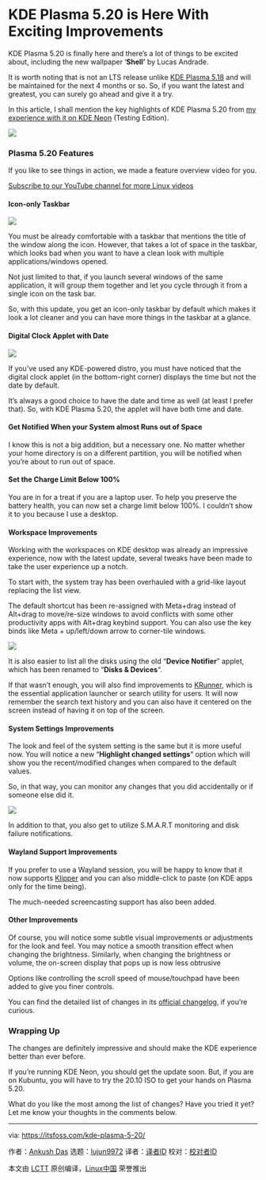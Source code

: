 [#]: collector: (lujun9972)
[#]: translator: ( )
[#]: reviewer: ( )
[#]: publisher: ( )
[#]: url: ( )
[#]: subject: (KDE Plasma 5.20 is Here With Exciting Improvements)
[#]: via: (https://itsfoss.com/kde-plasma-5-20/)
[#]: author: (Ankush Das https://itsfoss.com/author/ankush/)

KDE Plasma 5.20 is Here With Exciting Improvements
======

KDE Plasma 5.20 is finally here and there’s a lot of things to be excited about, including the new wallpaper ‘**Shell’** by Lucas Andrade.

It is worth noting that is not an LTS release unlike [KDE Plasma 5.18][1] and will be maintained for the next 4 months or so. So, if you want the latest and greatest, you can surely go ahead and give it a try.

In this article, I shall mention the key highlights of KDE Plasma 5.20 from [my experience with it on KDE Neon][2] (Testing Edition).

![][3]

### Plasma 5.20 Features

If you like to see things in action, we made a feature overview video for you.

[Subscribe to our YouTube channel for more Linux videos][4]

#### Icon-only Taskbar

![][5]

You must be already comfortable with a taskbar that mentions the title of the window along the icon. However, that takes a lot of space in the taskbar, which looks bad when you want to have a clean look with multiple applications/windows opened.

Not just limited to that, if you launch several windows of the same application, it will group them together and let you cycle through it from a single icon on the task bar.

So, with this update, you get an icon-only taskbar by default which makes it look a lot cleaner and you can have more things in the taskbar at a glance.

#### Digital Clock Applet with Date

![][6]

If you’ve used any KDE-powered distro, you must have noticed that the digital clock applet (in the bottom-right corner) displays the time but not the date by default.

It’s always a good choice to have the date and time as well (at least I prefer that). So, with KDE Plasma 5.20, the applet will have both time and date.

#### Get Notified When your System almost Runs out of Space

I know this is not a big addition, but a necessary one. No matter whether your home directory is on a different partition, you will be notified when you’re about to run out of space.

#### Set the Charge Limit Below 100%

You are in for a treat if you are a laptop user. To help you preserve the battery health, you can now set a charge limit below 100%. I couldn’t show it to you because I use a desktop.

#### Workspace Improvements

Working with the workspaces on KDE desktop was already an impressive experience, now with the latest update, several tweaks have been made to take the user experience up a notch.

To start with, the system tray has been overhauled with a grid-like layout replacing the list view.

The default shortcut has been re-assigned with Meta+drag instead of Alt+drag to move/re-size windows to avoid conflicts with some other productivity apps with Alt+drag keybind support. You can also use the key binds like Meta + up/left/down arrow to corner-tile windows.

![][7]

It is also easier to list all the disks using the old “**Device Notifier**” applet, which has been renamed to “**Disks &amp; Devices**“.

If that wasn’t enough, you will also find improvements to [KRunner][8], which is the essential application launcher or search utility for users. It will now remember the search text history and you can also have it centered on the screen instead of having it on top of the screen.

#### System Settings Improvements

The look and feel of the system setting is the same but it is more useful now. You will notice a new “**Highlight changed settings**” option which will show you the recent/modified changes when compared to the default values.

So, in that way, you can monitor any changes that you did accidentally or if someone else did it.

![][9]

In addition to that, you also get to utilize S.M.A.R.T monitoring and disk failure notifications.

#### Wayland Support Improvements

If you prefer to use a Wayland session, you will be happy to know that it now supports [Klipper][10] and you can also middle-click to paste (on KDE apps only for the time being).

The much-needed screencasting support has also been added.

#### Other Improvements

Of course, you will notice some subtle visual improvements or adjustments for the look and feel. You may notice a smooth transition effect when changing the brightness. Similarly, when changing the brightness or volume, the on-screen display that pops up is now less obtrusive

Options like controlling the scroll speed of mouse/touchpad have been added to give you finer controls.

You can find the detailed list of changes in its [official changelog][11], if you’re curious.

### Wrapping Up

The changes are definitely impressive and should make the KDE experience better than ever before.

If you’re running KDE Neon, you should get the update soon. But, if you are on Kubuntu, you will have to try the 20.10 ISO to get your hands on Plasma 5.20.

What do you like the most among the list of changes? Have you tried it yet? Let me know your thoughts in the comments below.

--------------------------------------------------------------------------------

via: https://itsfoss.com/kde-plasma-5-20/

作者：[Ankush Das][a]
选题：[lujun9972][b]
译者：[译者ID](https://github.com/译者ID)
校对：[校对者ID](https://github.com/校对者ID)

本文由 [LCTT](https://github.com/LCTT/TranslateProject) 原创编译，[Linux中国](https://linux.cn/) 荣誉推出

[a]: https://itsfoss.com/author/ankush/
[b]: https://github.com/lujun9972
[1]: https://itsfoss.com/kde-plasma-5-18-release/
[2]: https://itsfoss.com/kde-neon-review/
[3]: https://i2.wp.com/itsfoss.com/wp-content/uploads/2020/10/kde-plasma-5-20-feat.png?resize=800%2C394&ssl=1
[4]: https://www.youtube.com/c/itsfoss?sub_confirmation=1
[5]: https://i2.wp.com/itsfoss.com/wp-content/uploads/2020/10/kde-plasma-5-20-taskbar.jpg?resize=472%2C290&ssl=1
[6]: https://i2.wp.com/itsfoss.com/wp-content/uploads/2020/10/kde-plasma-5-20-clock.jpg?resize=372%2C224&ssl=1
[7]: https://i2.wp.com/itsfoss.com/wp-content/uploads/2020/10/kde-plasma-5-20-notify.jpg?resize=800%2C692&ssl=1
[8]: https://docs.kde.org/trunk5/en/kde-workspace/plasma-desktop/krunner.html
[9]: https://i0.wp.com/itsfoss.com/wp-content/uploads/2020/10/plasma-disks-smart.png?resize=800%2C539&ssl=1
[10]: https://userbase.kde.org/Klipper
[11]: https://kde.org/announcements/plasma-5.20.0

